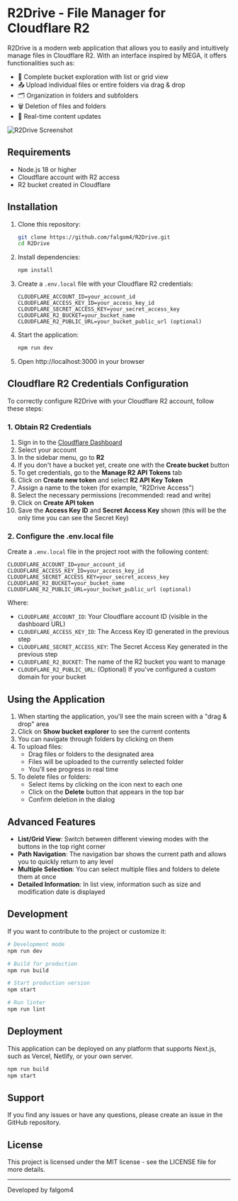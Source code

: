 # R2Drive - File Manager for Cloudflare R2

R2Drive is a modern web application that allows you to easily and intuitively manage files in Cloudflare R2. With an interface inspired by MEGA, it offers functionalities such as:

- 📂 Complete bucket exploration with list or grid view
- 📤 Upload individual files or entire folders via drag & drop
- 🗂️ Organization in folders and subfolders
- 🗑️ Deletion of files and folders
- 🔄 Real-time content updates

![R2Drive Screenshot](https://ejemplo.com/screenshot.png)

## Requirements

- Node.js 18 or higher
- Cloudflare account with R2 access
- R2 bucket created in Cloudflare

## Installation

1. Clone this repository:
   ```bash
   git clone https://github.com/falgom4/R2Drive.git
   cd R2Drive
   ```

2. Install dependencies:
   ```bash
   npm install
   ```

3. Create a `.env.local` file with your Cloudflare R2 credentials:
   ```
   CLOUDFLARE_ACCOUNT_ID=your_account_id
   CLOUDFLARE_ACCESS_KEY_ID=your_access_key_id
   CLOUDFLARE_SECRET_ACCESS_KEY=your_secret_access_key
   CLOUDFLARE_R2_BUCKET=your_bucket_name
   CLOUDFLARE_R2_PUBLIC_URL=your_bucket_public_url (optional)
   ```

4. Start the application:
   ```bash
   npm run dev
   ```

5. Open http://localhost:3000 in your browser

## Cloudflare R2 Credentials Configuration

To correctly configure R2Drive with your Cloudflare R2 account, follow these steps:

### 1. Obtain R2 Credentials

1. Sign in to the [Cloudflare Dashboard](https://dash.cloudflare.com)
2. Select your account
3. In the sidebar menu, go to **R2**
4. If you don't have a bucket yet, create one with the **Create bucket** button
5. To get credentials, go to the **Manage R2 API Tokens** tab
6. Click on **Create new token** and select **R2 API Key Token**
7. Assign a name to the token (for example, "R2Drive Access")
8. Select the necessary permissions (recommended: read and write)
9. Click on **Create API token**
10. Save the **Access Key ID** and **Secret Access Key** shown (this will be the only time you can see the Secret Key)

### 2. Configure the .env.local file

Create a `.env.local` file in the project root with the following content:

```
CLOUDFLARE_ACCOUNT_ID=your_account_id
CLOUDFLARE_ACCESS_KEY_ID=your_access_key_id
CLOUDFLARE_SECRET_ACCESS_KEY=your_secret_access_key
CLOUDFLARE_R2_BUCKET=your_bucket_name
CLOUDFLARE_R2_PUBLIC_URL=your_bucket_public_url (optional)
```

Where:
- `CLOUDFLARE_ACCOUNT_ID`: Your Cloudflare account ID (visible in the dashboard URL)
- `CLOUDFLARE_ACCESS_KEY_ID`: The Access Key ID generated in the previous step
- `CLOUDFLARE_SECRET_ACCESS_KEY`: The Secret Access Key generated in the previous step
- `CLOUDFLARE_R2_BUCKET`: The name of the R2 bucket you want to manage
- `CLOUDFLARE_R2_PUBLIC_URL`: (Optional) If you've configured a custom domain for your bucket

## Using the Application

1. When starting the application, you'll see the main screen with a "drag & drop" area
2. Click on **Show bucket explorer** to see the current contents
3. You can navigate through folders by clicking on them
4. To upload files:
   - Drag files or folders to the designated area
   - Files will be uploaded to the currently selected folder
   - You'll see progress in real time
5. To delete files or folders:
   - Select items by clicking on the icon next to each one
   - Click on the **Delete** button that appears in the top bar
   - Confirm deletion in the dialog

## Advanced Features

- **List/Grid View**: Switch between different viewing modes with the buttons in the top right corner
- **Path Navigation**: The navigation bar shows the current path and allows you to quickly return to any level
- **Multiple Selection**: You can select multiple files and folders to delete them at once
- **Detailed Information**: In list view, information such as size and modification date is displayed

## Development

If you want to contribute to the project or customize it:

```bash
# Development mode
npm run dev

# Build for production
npm run build

# Start production version
npm start

# Run linter
npm run lint
```

## Deployment

This application can be deployed on any platform that supports Next.js, such as Vercel, Netlify, or your own server.

```bash
npm run build
npm start
```

## Support

If you find any issues or have any questions, please create an issue in the GitHub repository.

## License

This project is licensed under the MIT license - see the LICENSE file for more details.

---

Developed by falgom4
